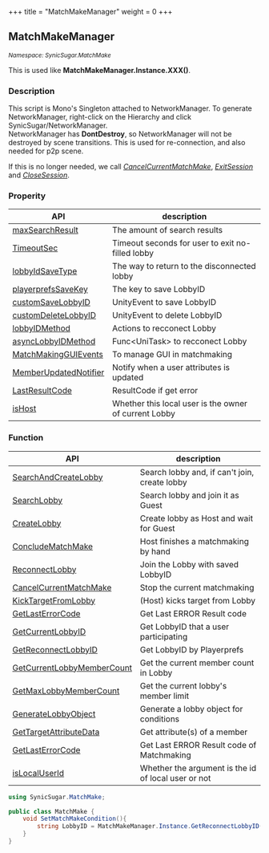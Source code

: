 +++
title = "MatchMakeManager"
weight = 0
+++

## MatchMakeManager
<small>*Namespace: SynicSugar.MatchMake*</small>

This is used like **MatchMakeManager.Instance.XXX()**.


### Description
This script is Mono's Singleton attached to NetworkManager.  To generate NetworkManager, right-click on the Hierarchy and click SynicSugar/NetworkManager.<br>
NetworkManager has **DontDestroy**, so NetworkManager will not be destroyed by scene transitions. This is used for re-connection, and also needed for p2p scene. <br>

If this is no longer needed, we call *[CancelCurrentMatchMake](../MatchMakeManager/cancelcurrentmatchmake)*, *[ExitSession](../../SynicSugar.P2P/ConnectHub/exitsession)* and *[CloseSession](../../SynicSugar.P2P/ConnectHub/exitsession)*.



### Properity
| API | description |
|---|---|
| [maxSearchResult](../MatchMakeManager/maxsearchresult)  | The amount of search results |
| [TimeoutSec](../MatchMakeManager/timeoutsec) | Timeout seconds for user to exit no-filled lobby |
| [lobbyIdSaveType](../MatchMakeManager/lobbyidsavetype) | The way to return to the disconnected lobby |
| [playerprefsSaveKey](../MatchMakeManager/playerprefssavekey) | The key to save LobbyID |
| [customSaveLobbyID](../MatchMakeManager/customsavelobbyid) | UnityEvent to save LobbyID |
| [customDeleteLobbyID](../MatchMakeManager/customdeletelobbyid) | UnityEvent to delete LobbyID |
| [lobbyIDMethod](../../SynicSugar.MatchMake/lobbyidmethod) | Actions to recconect Lobby |
| [asyncLobbyIDMethod](../../SynicSugar.MatchMake/asynclobbyidmethod) | Func&lt;UniTask&gt; to recconect Lobby |
| [MatchMakingGUIEvents](../../SynicSugar.MatchMake/matchmakingguievents) | To manage GUI in matchmaking |
| [MemberUpdatedNotifier](../MatchMakeManager/memberupdatednotifier) | Notify when a user attributes is updated |
| [LastResultCode](../MatchMakeManager/lastresultcode) | ResultCode if get error |
| [isHost](../MatchMakeManager/ishost) | Whether this local user is the owner of current Lobby |


### Function 
| API | description |
|---|---|
| [SearchAndCreateLobby](../MatchMakeManager/searchandcreatelobby) | Search lobby and, if can't join, create lobby |
| [SearchLobby](../MatchMakeManager/searchlobby) | Search lobby and join it as Guest |
| [CreateLobby](../MatchMakeManager/createlobby) | Create lobby as Host and wait for Guest |
| [ConcludeMatchMake](../MatchMakeManager/concludematchmake) | Host finishes a matchmaking by hand |
| [ReconnectLobby](../MatchMakeManager/reconnectlobby) | Join the Lobby with saved LobbyID |
| [CancelCurrentMatchMake](../MatchMakeManager/cancelcurrentmatchmake) | Stop the current matchmaking |
| [KickTargetFromLobby](../MatchMakeManager/kicktargetfromlobby) | (Host) kicks target from Lobby |
| [GetLastErrorCode](../MatchMakeManager/getlasterrorcode) | Get Last ERROR Result code |
| [GetCurrentLobbyID](../MatchMakeManager/getcurrentlobbyid) | Get LobbyID that a user participating |
| [GetReconnectLobbyID](../MatchMakeManager/getreconnectlobbyid) | Get LobbyID by Playerprefs |
| [GetCurrentLobbyMemberCount](../MatchMakeManager/getcurrentlobbymembercount) | Get the current member count in Lobby |
| [GetMaxLobbyMemberCount](../MatchMakeManager/getmaxlobbymembercount) | Get the current lobby's member limit |
| [GenerateLobbyObject](../MatchMakeManager/generatelobbyobject) | Generate a lobby object for conditions |
| [GetTargetAttributeData](../MatchMakeManager/gettargetattributedata) | Get attribute(s) of a member |
| [GetLastErrorCode](../MatchMakeManager/getlasterrorcode) | Get Last ERROR Result code of Matchmaking |
| [isLocalUserId](../MatchMakeManager/islocaluserid) | Whether the argument is the id of local user or not |


```cs
using SynicSugar.MatchMake;

public class MatchMake {
    void SetMatchMakeCondition(){
        string LobbyID = MatchMakeManager.Instance.GetReconnectLobbyID();
    }
}
```
